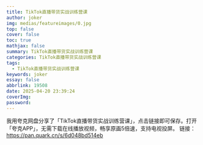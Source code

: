 ```yaml
---
title: TikTok直播带货实战训练营课
author: joker
img: medias/featureimages/0.jpg
top: false
cover: false
toc: true
mathjax: false
summary: TikTok直播带货实战训练营课
categories: TikTok直播带货实战训练营课
tags:
  - TikTok直播带货实战训练营课
keywords: joker
essay: false
abbrlink: 19508
date: 2025-04-20 23:39:24
coverImg:
password:
---
```


我用夸克网盘分享了「TikTok直播带货实战训练营课」，点击链接即可保存。打开「夸克APP」，无需下载在线播放视频，畅享原画5倍速，支持电视投屏。
链接：https://pan.quark.cn/s/6d048bd514eb
